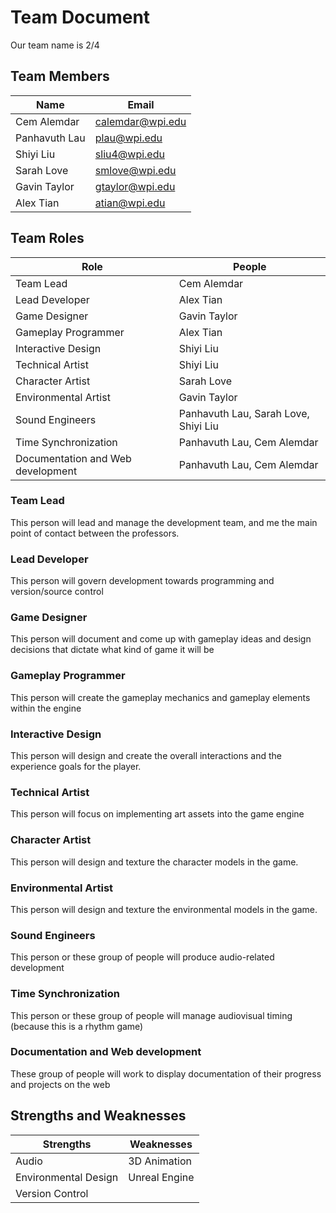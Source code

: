 # Team Document
Our team name is 2/4
## Team Members
|Name|Email 
|---|---
|Cem Alemdar|calemdar@wpi.edu
|Panhavuth Lau|plau@wpi.edu
|Shiyi Liu|sliu4@wpi.edu
|Sarah Love|smlove@wpi.edu
|Gavin Taylor|gtaylor@wpi.edu
|Alex Tian|atian@wpi.edu
## Team Roles
|Role|People
|---|---
|Team Lead|Cem Alemdar
|Lead Developer|Alex Tian
|Game Designer|Gavin Taylor
|Gameplay Programmer|Alex Tian
|Interactive Design|Shiyi Liu
|Technical Artist|Shiyi Liu
|Character Artist|Sarah Love
|Environmental Artist|Gavin Taylor
|Sound Engineers|Panhavuth Lau, Sarah Love, Shiyi Liu
|Time Synchronization|Panhavuth Lau, Cem Alemdar
|Documentation and Web development|Panhavuth Lau, Cem Alemdar
### Team Lead
This person will lead and manage the development team, and me the main point of contact between the professors.
### Lead Developer
This person will govern development towards programming and version/source control
### Game Designer
This person will document and come up with gameplay ideas and design decisions that dictate what kind of game it will be
### Gameplay Programmer
This person will create the gameplay mechanics and gameplay elements within the engine
### Interactive Design
This person will design and create the overall interactions and the experience goals for the player.
### Technical Artist
This person will focus on implementing art assets into the game engine
### Character Artist
This person will design and texture the character models in the game.
### Environmental Artist
This person will design and texture the environmental models in the game.
### Sound Engineers
This person or these group of people will produce audio-related development
### Time Synchronization
This person or these group of people will manage audiovisual timing (because this is a rhythm game)
### Documentation and Web development
These group of people will work to display documentation of their progress and projects on the web
## Strengths and Weaknesses
|Strengths|Weaknesses|
|---|---|
|Audio|3D Animation
|Environmental Design|Unreal Engine
|Version Control
